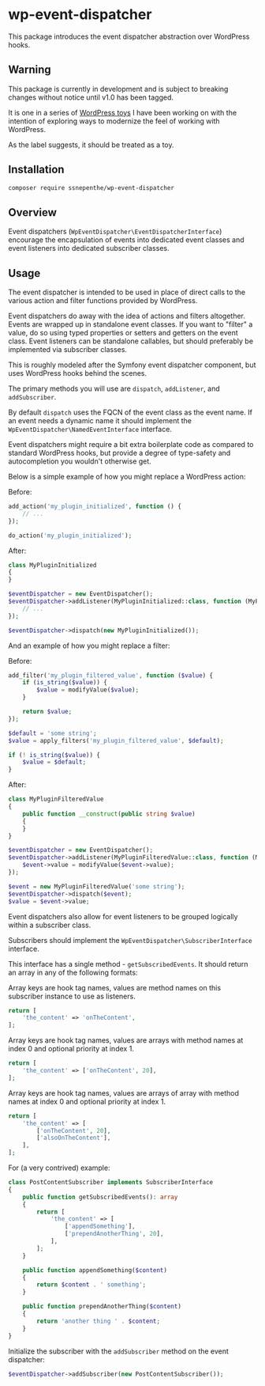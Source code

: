 # wp-event-dispatcher

This package introduces the event dispatcher abstraction over WordPress hooks.

## Warning

This package is currently in development and is subject to breaking changes without notice until v1.0 has been tagged.

It is one in a series of [WordPress toys](https://github.com/ssnepenthe?tab=repositories&q=topic%3Atoy+topic%3Awordpress&type=&language=&sort=) I have been working on with the intention of exploring ways to modernize the feel of working with WordPress.

As the label suggests, it should be treated as a toy.

## Installation

```sh
composer require ssnepenthe/wp-event-dispatcher
```

## Overview

Event dispatchers (`WpEventDispatcher\EventDispatcherInterface`) encourage the encapsulation of events into dedicated event classes and event listeners into dedicated subscriber classes.

## Usage

The event dispatcher is intended to be used in place of direct calls to the various action and filter functions provided by WordPress.

Event dispatchers do away with the idea of actions and filters altogether. Events are wrapped up in standalone event classes. If you want to "filter" a value, do so using typed properties or setters and getters on the event class. Event listeners can be standalone callables, but should preferably be implemented via subscriber classes.

This is roughly modeled after the Symfony event dispatcher component, but uses WordPress hooks behind the scenes.

The primary methods you will use are `dispatch`, `addListener`, and `addSubscriber`.

By default `dispatch` uses the FQCN of the event class as the event name. If an event needs a dynamic name it should implement the `WpEventDispatcher\NamedEventInterface` interface.

Event dispatchers might require a bit extra boilerplate code as compared to standard WordPress hooks, but provide a degree of type-safety and autocompletion you wouldn't otherwise get.

Below is a simple example of how you might replace a WordPress action:

Before:

```php
add_action('my_plugin_initialized', function () {
    // ...
});

do_action('my_plugin_initialized');
```

After:

```php
class MyPluginInitialized
{
}

$eventDispatcher = new EventDispatcher();
$eventDispatcher->addListener(MyPluginInitialized::class, function (MyPluginInitialized $event) {
    // ...
});

$eventDispatcher->dispatch(new MyPluginInitialized());
```

And an example of how you might replace a filter:

Before:

```php
add_filter('my_plugin_filtered_value', function ($value) {
    if (is_string($value)) {
        $value = modifyValue($value);
    }

    return $value;
});

$default = 'some string';
$value = apply_filters('my_plugin_filtered_value', $default);

if (! is_string($value)) {
    $value = $default;
}
```

After:

```php
class MyPluginFilteredValue
{
    public function __construct(public string $value)
    {
    }
}

$eventDispatcher = new EventDispatcher();
$eventDispatcher->addListener(MyPluginFilteredValue::class, function (MyPluginFilteredValue $event) {
    $event->value = modifyValue($event->value);
});

$event = new MyPluginFilteredValue('some string');
$eventDispatcher->dispatch($event);
$value = $event->value;
```

Event dispatchers also allow for event listeners to be grouped logically within a subscriber class.

Subscribers should implement the `WpEventDispatcher\SubscriberInterface` interface.

This interface has a single method - `getSubscribedEvents`. It should return an array in any of the following formats:

Array keys are hook tag names, values are method names on this subscriber instance to use as listeners.

```php
return [
    'the_content' => 'onTheContent',
];
```

Array keys are hook tag names, values are arrays with method names at index 0 and optional priority at index 1.

```php
return [
    'the_content' => ['onTheContent', 20],
];
```

Array keys are hook tag names, values are arrays of array with method names at index 0 and optional priority at index 1.

```php
return [
    'the_content' => [
        ['onTheContent', 20],
        ['alsoOnTheContent'],
    ],
];
```

For (a very contrived) example:

```php
class PostContentSubscriber implements SubscriberInterface
{
    public function getSubscribedEvents(): array
    {
        return [
            'the_content' => [
                ['appendSomething'],
                ['prependAnotherThing', 20],
            ],
        ];
    }

    public function appendSomething($content)
    {
        return $content . ' something';
    }

    public function prependAnotherThing($content)
    {
        return 'another thing ' . $content;
    }
}
```

Initialize the subscriber with the `addSubscriber` method on the event dispatcher:

```php
$eventDispatcher->addSubscriber(new PostContentSubscriber());
```
